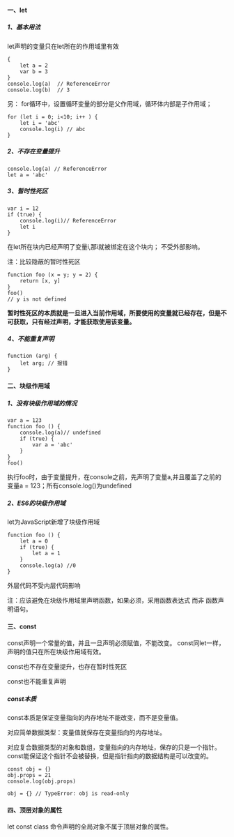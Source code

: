 #### 一、let
##### 1、基本用法
let声明的变量只在let所在的作用域里有效

```
{
    let a = 2
    var b = 3
}
console.log(a)  // ReferenceError
console.log(b)  // 3
```
另： for循环中，设置循环变量的部分是父作用域，循环体内部是子作用域；

```
for (let i = 0; i<10; i++ ) {
    let i = 'abc'
    console.log(i) // abc
}
```
##### 2、不存在变量提升

```
console.log(a) // ReferenceError
let a = 'abc'
```
##### 3、暂时性死区

```
var i = 12
if (true) {
    console.log(i)// ReferenceError
    let i
}
```
在let所在块内已经声明了变量i,那i就被绑定在这个块内；
不受外部影响。

注：比较隐蔽的暂时性死区

```
function foo (x = y; y = 2) {
    return [x, y]
}
foo()
// y is not defined
```
**暂时性死区的本质就是一旦进入当前作用域，所要使用的变量就已经存在，但是不可获取，只有经过声明，才能获取使用该变量。**

##### 4、不能重复声明

```
function (arg) {
    let arg; // 报错
}
```

#### 二、块级作用域
##### 1、没有块级作用域的情况

```
var a = 123
function foo () {
    console.log(a)// undefined
    if (true) {
        var a = 'abc'   
    }
}
foo()
```
执行foo时，由于变量提升，在console之前，先声明了变量a,并且覆盖了之前的变量a = 123；所有console.log()为undefined

##### 2、ES6的块级作用域
let为JavaScript新增了块级作用域

```
function foo () {
    let a = 0
    if (true) {
        let a = 1
    }
    console.log(a) //0
}
```
外层代码不受内层代码影响

注：应该避免在块级作用域里声明函数，如果必须，采用函数表达式 而非 函数声明语句。

#### 三、const
const声明一个常量的值，并且一旦声明必须赋值，不能改变。
const同let一样，声明的值只在所在块级作用域有效。

const也不存在变量提升，也存在暂时性死区

const也不能重复声明

##### const本质
const本质是保证变量指向的内存地址不能改变，而不是变量值。

对应简单数据类型：变量值就保存在变量指向的内存地址。

对应复合数据类型的对象和数组，变量指向的内存地址，保存的只是一个指针。const能保证这个指针不会被替换，但是指针指向的数据结构是可以改变的。

```
const obj = {}
obj.props = 21
console.log(obj.props)

obj = {} // TypeError: obj is read-only
```

#### 四、顶层对象的属性
let const  class 命令声明的全局对象不属于顶层对象的属性。


